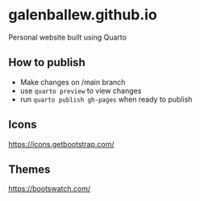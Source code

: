 # galenballew.github.io
Personal website built using Quarto

## How to publish
- Make changes on /main branch
- use `quarto preview` to view changes
- run `quarto publish gh-pages` when ready to publish


## Icons
https://icons.getbootstrap.com/

## Themes
https://bootswatch.com/